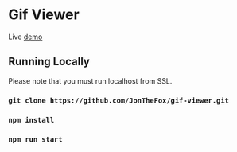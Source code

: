 # Gif Viewer

Live [demo](https://gif-viewer-342c6.web.app/)

## Running Locally
Please note that you must run localhost from SSL.

### `git clone https://github.com/JonTheFox/gif-viewer.git`
### `npm install`
### `npm run start`
